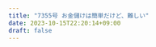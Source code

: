 ```yaml
---
title: "7355号 お金儲けは簡単だけど、難しい"
date: 2023-10-15T22:20:14+09:00
draft: false
---
```


```
```

```
```
